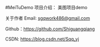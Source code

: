 #MeiTuDemo
项目介绍：
美图项目demo

关于作者 Email: sgqwork486@gmail.com

Github：https://github.com/Shiguangqiang

CSDN: https://blog.csdn.net/Sqq_yj
